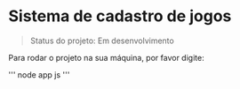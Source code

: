 <h1> Sistema de cadastro de jogos </h1>

> Status do projeto: Em desenvolvimento

Para rodar o projeto na sua máquina, por favor digite:

'''
node app js
'''
